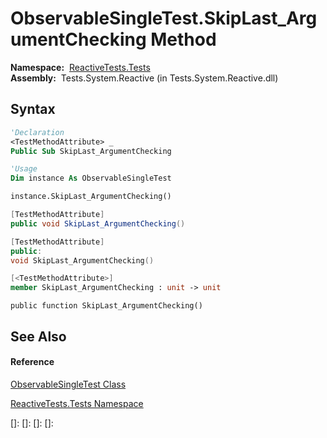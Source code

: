 # ObservableSingleTest.SkipLast\_ArgumentChecking Method

**Namespace:**  [ReactiveTests.Tests](ReactiveTests.Tests\ReactiveTests.Tests.md)  
**Assembly:**  Tests.System.Reactive (in Tests.System.Reactive.dll)

## Syntax

```vb
'Declaration
<TestMethodAttribute> _
Public Sub SkipLast_ArgumentChecking
```

```vb
'Usage
Dim instance As ObservableSingleTest

instance.SkipLast_ArgumentChecking()
```

```csharp
[TestMethodAttribute]
public void SkipLast_ArgumentChecking()
```

```c++
[TestMethodAttribute]
public:
void SkipLast_ArgumentChecking()
```

```fsharp
[<TestMethodAttribute>]
member SkipLast_ArgumentChecking : unit -> unit 
```

```jscript
public function SkipLast_ArgumentChecking()
```

## See Also

#### Reference

[ObservableSingleTest Class](ObservableSingleTest\ObservableSingleTest.md)

[ReactiveTests.Tests Namespace](ReactiveTests.Tests\ReactiveTests.Tests.md)

[]: 
[]: 
[]: 
[]: 